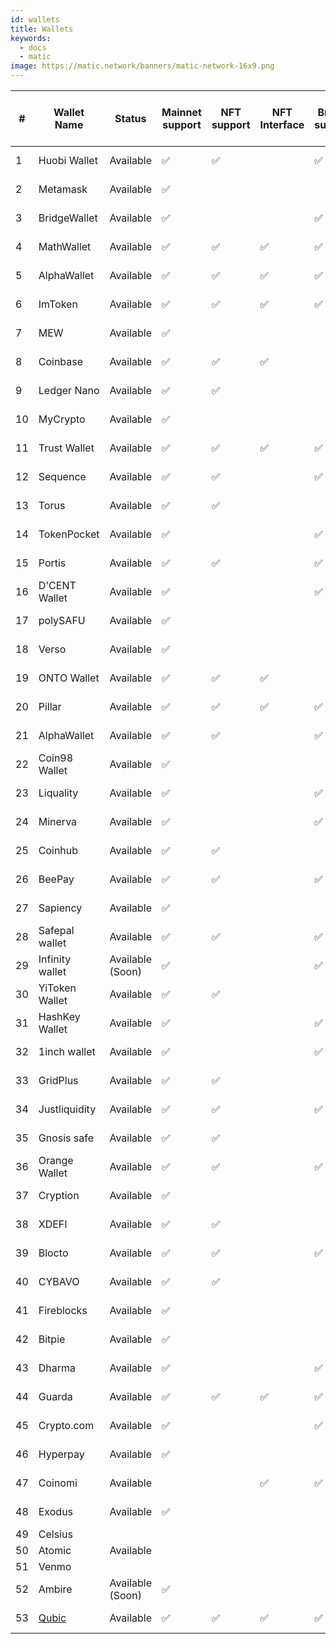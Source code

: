 ```yaml
---
id: wallets
title: Wallets
keywords:
  - docs
  - matic
image: https://matic.network/banners/matic-network-16x9.png 
---
```



| # |Wallet Name     |Status          |Mainnet support|NFT support|NFT Interface|Bridge support|fiat on-ramp support|Custodial v/s non-custodial|DAU using Polygon network|
|---|----------------|----------------|---------------|-----------|-------------|--------------|--------------------|---------------------------|-------------------------|
|1  |Huobi Wallet    |Available       |:white_check_mark:       |:white_check_mark:   |             |:white_check_mark:      |No                  |Non-custodial              |                         |
|2  |Metamask        |Available       |:white_check_mark:       |           |             |              |No                  |Non-custodial              |                         |
|3  |BridgeWallet    |Available       |:white_check_mark:       |           |             |:white_check_mark:      |Yes                 |Non-custodial              |                         |
|4  |MathWallet      |Available       |:white_check_mark:       |:white_check_mark:   |:white_check_mark:     |:white_check_mark:      |Yes (Moonpay)       |Non-custodial              |16k                      |
|5  |AlphaWallet     |Available       |:white_check_mark:       |:white_check_mark:   |:white_check_mark:     |:white_check_mark:      |Yes (Ramp)          |Non-custodial              |                         |
|6  |ImToken         |Available       |:white_check_mark:       |:white_check_mark:   |:white_check_mark:     |:white_check_mark:      |Yes                 |Non-custodial              |                         |
|7  |MEW             |Available       |:white_check_mark:       |           |             |              |Yes (Simplex)       |Non-custodial              |                         |
|8  |Coinbase        |Available       |:white_check_mark:       |:white_check_mark:   |:white_check_mark:     |              |No                  |Non-custodial              |                         |
|9  |Ledger Nano     |Available       |:white_check_mark:       |:white_check_mark:   |             |              |No                  |Non-custodial              |                         |
|10 |MyCrypto        |Available       |:white_check_mark:       |           |             |              |Yes                 |Non-custodial              |                         |
|11 |Trust Wallet    |Available       |:white_check_mark:       |:white_check_mark:   |:white_check_mark:     |:white_check_mark:      |No                  |Non-custodial              |                         |
|12 |Sequence        |Available       |:white_check_mark:       |:white_check_mark:   |             |:white_check_mark:      |Yes                 |Non-custodial              |                         |
|13 |Torus           |Available       |:white_check_mark:       |:white_check_mark:   |             |              |No                  |Non-custodial              |                         |
|14 |TokenPocket     |Available       |:white_check_mark:       |           |             |:white_check_mark:      |No                  |Non-custodial              |                         |
|15 |Portis          |Available       |:white_check_mark:       |:white_check_mark:   |             |:white_check_mark:      |No                  |Non-custodial              |                         |
|16 |D'CENT Wallet   |Available       |:white_check_mark:       |           |             |:white_check_mark:      |No                  |Non-custodial              |2k                       |
|17 |polySAFU        |Available       |:white_check_mark:       |           |             |              |No                  |Non-custodial              |                         |
|18 |Verso           |Available       |:white_check_mark:       |           |             |              |Yes                 |Non-custodial              |                         |
|19 |ONTO Wallet     |Available       |:white_check_mark:       |:white_check_mark:   |:white_check_mark:     |              |No                  |Non-custodial              |                         |
|20 |Pillar          |Available       |:white_check_mark:       |:white_check_mark:   |:white_check_mark:     |:white_check_mark:      |Yes (Ramp)          |Non-custodial              |Not tracking             |
|21 |AlphaWallet     |Available       |:white_check_mark:       |:white_check_mark:   |             |:white_check_mark:      |No                  |Non-custodial              |                         |
|22 |Coin98 Wallet   |Available       |:white_check_mark:       |           |             |              |No                  |Non-custodial              |                         |
|23 |Liquality       |Available       |:white_check_mark:       |           |             |:white_check_mark:      |No                  |Non-custodial              |                         |
|24 |Minerva         |Available       |:white_check_mark:       |           |             |:white_check_mark:      |Yes                 |Non-custodial              |                         |
|25 |Coinhub         |Available       |:white_check_mark:       |:white_check_mark:   |             |              |No                  |Non-custodial              |                         |
|26 |BeePay          |Available       |:white_check_mark:       |:white_check_mark:   |             |:white_check_mark:      |No                  |Non-custodial              |                         |
|27 |Sapiency        |Available       |:white_check_mark:       |           |             |              |No                  |Non-custodial              |                         |
|28 |Safepal wallet  |Available       |:white_check_mark:       |:white_check_mark:   |             |:white_check_mark:      |Yes (Simplex)       |Non-custodial              |Not tracking             |
|29 |Infinity wallet |Available (Soon)|:white_check_mark:       |           |             |:white_check_mark:      |No                  |Non-custodial              |                         |
|30 |YiToken Wallet  |Available       |:white_check_mark:       |:white_check_mark:   |             |              |No                  |Non-custodial              |                         |
|31 |HashKey Wallet  |Available       |:white_check_mark:       |           |             |:white_check_mark:      |No                  |Non-custodial              |                         |
|32 |1inch wallet    |Available       |:white_check_mark:       |           |             |:white_check_mark:      |No                  |Non-custodial              |                         |
|33 |GridPlus        |Available       |:white_check_mark:       |:white_check_mark:   |             |              |No                  |Non-custodial              |                         |
|34 |Justliquidity   |Available       |:white_check_mark:       |:white_check_mark:   |             |:white_check_mark:      |No                  |Non-custodial              |                         |
|35 |Gnosis safe     |Available       |:white_check_mark:       |:white_check_mark:   |             |              |No                  |Non-custodial              |                         |
|36 |Orange Wallet   |Available       |:white_check_mark:       |:white_check_mark:   |             |:white_check_mark:      |Yes                 |Non-custodial              |                         |
|37 |Cryption        |Available       |:white_check_mark:       |           |             |              |No                  |Non-custodial              |                         |
|38 |XDEFI           |Available       |:white_check_mark:       |:white_check_mark:   |             |              |No                  |Non-custodial              |                         |
|39 |Blocto          |Available       |:white_check_mark:       |:white_check_mark:   |             |:white_check_mark:      |Yes                 |Non-custodial              |                         |
|40 |CYBAVO          |Available       |:white_check_mark:       |:white_check_mark:   |             |              |No                  |Non-custodial              |                         |
|41 |Fireblocks      |Available       |:white_check_mark:       |           |             |              |No                  |Non-custodial              |                         |
|42 |Bitpie          |Available       |:white_check_mark:       |           |             |              |No                  |Non-custodial              |                         |
|43 |Dharma          |Available       |:white_check_mark:       |           |             |:white_check_mark:      |Yes                 |Non-custodial              |                         |
|44 |Guarda          |Available       |:white_check_mark:       |:white_check_mark:   |:white_check_mark:     |:white_check_mark:      |Yes                 |Non-custodial              |                         |
|45 |Crypto.com      |Available       |:white_check_mark:       |           |             |:white_check_mark:      |Yes                 |Non-custodial              |                         |
|46 |Hyperpay        |Available       |:white_check_mark:       |           |             |              |No                  |Non-custodial              |                         |
|47 |Coinomi         |Available       |               |           |:white_check_mark:     |:white_check_mark:      |Yes                 |Non-custodial              |                         |
|48 |Exodus          |Available       |:white_check_mark:       |           |             |              |No                  |Non-custodial              |                         |
|49 |Celsius         |                |               |           |             |              |                    |Custodial                  |                         |
|50 |Atomic          |Available       |               |           |             |              |                    |                           |                         |
|51 |Venmo           |                |               |           |             |              |                    |                           |                         |
|52 |Ambire          |Available (Soon)|:white_check_mark:       |           |             |              |Yes (Ramp)          |Non-custodial              |                         |
|53 |[Qubic](https://www.qubic.app/en.html) |Available|:white_check_mark:       |:white_check_mark: |:white_check_mark:  |:white_check_mark: | No | Non-custodial |                         |
